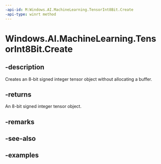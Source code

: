 ```yaml
---
-api-id: M:Windows.AI.MachineLearning.TensorInt8Bit.Create
-api-type: winrt method
---
```


<!-- Method syntax.
public TensorInt8Bit TensorInt8Bit.Create()
-->

# Windows.AI.MachineLearning.TensorInt8Bit.Create

## -description
Creates an 8-bit signed integer tensor object without allocating a buffer.

## -returns
An 8-bit signed integer tensor object.

## -remarks

## -see-also

## -examples
